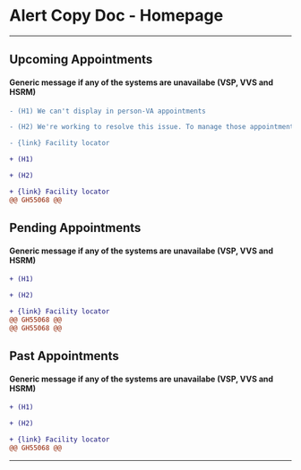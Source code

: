 # Alert Copy Doc -  Homepage 

---

## Upcoming Appointments


#### Generic message if any of the systems are unavailabe (VSP, VVS and HSRM) 

```diff
- (H1) We can't display in person-VA appointments

- (H2) We're working to resolve this issue. To manage those appointments, contact the facility where they are scheduled 

- {link} Facility locator 

+ (H1)

+ (H2) 

+ {link} Facility locator 
@@ GH55068 @@
```

## Pending Appointments


#### Generic message if any of the systems are unavailabe (VSP, VVS and HSRM) 
```diff
+ (H1)

+ (H2) 

+ {link} Facility locator 
@@ GH55068 @@
@@ GH55068 @@
```

## Past Appointments


#### Generic message if any of the systems are unavailabe (VSP, VVS and HSRM) 

```diff
+ (H1)

+ (H2) 

+ {link} Facility locator 
@@ GH55068 @@
```
---

